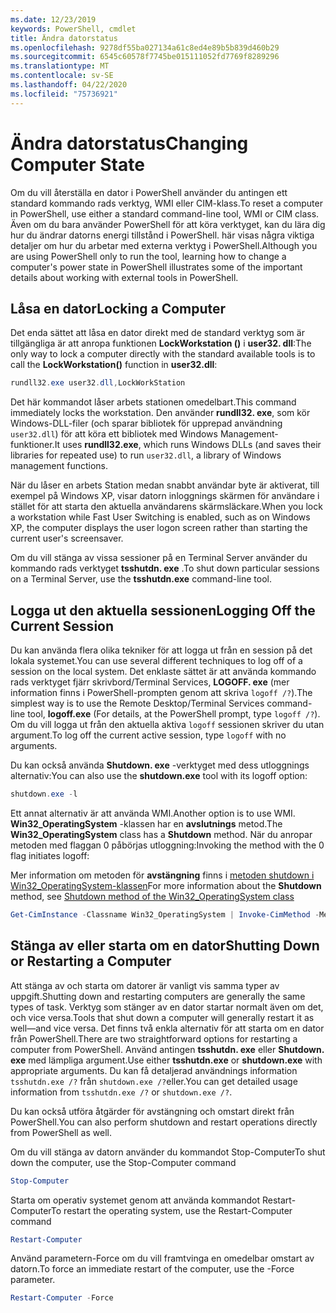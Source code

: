 ```yaml
---
ms.date: 12/23/2019
keywords: PowerShell, cmdlet
title: Ändra datorstatus
ms.openlocfilehash: 9278df55ba027134a61c8ed4e89b5b839d460b29
ms.sourcegitcommit: 6545c60578f7745be015111052fd7769f8289296
ms.translationtype: MT
ms.contentlocale: sv-SE
ms.lasthandoff: 04/22/2020
ms.locfileid: "75736921"
---
```

# <a name="changing-computer-state"></a><span data-ttu-id="35e97-103">Ändra datorstatus</span><span class="sxs-lookup"><span data-stu-id="35e97-103">Changing Computer State</span></span>

<span data-ttu-id="35e97-104">Om du vill återställa en dator i PowerShell använder du antingen ett standard kommando rads verktyg, WMI eller CIM-klass.</span><span class="sxs-lookup"><span data-stu-id="35e97-104">To reset a computer in PowerShell, use either a standard command-line tool, WMI or CIM class.</span></span>
<span data-ttu-id="35e97-105">Även om du bara använder PowerShell för att köra verktyget, kan du lära dig hur du ändrar datorns energi tillstånd i PowerShell. här visas några viktiga detaljer om hur du arbetar med externa verktyg i PowerShell.</span><span class="sxs-lookup"><span data-stu-id="35e97-105">Although you are using PowerShell only to run the tool, learning how to change a computer's power state in PowerShell illustrates some of the important details about working with external tools in PowerShell.</span></span>

## <a name="locking-a-computer"></a><span data-ttu-id="35e97-106">Låsa en dator</span><span class="sxs-lookup"><span data-stu-id="35e97-106">Locking a Computer</span></span>

<span data-ttu-id="35e97-107">Det enda sättet att låsa en dator direkt med de standard verktyg som är tillgängliga är att anropa funktionen **LockWorkstation ()** i **user32. dll**:</span><span class="sxs-lookup"><span data-stu-id="35e97-107">The only way to lock a computer directly with the standard available tools is to call the **LockWorkstation()** function in **user32.dll**:</span></span>

```powershell
rundll32.exe user32.dll,LockWorkStation
```

<span data-ttu-id="35e97-108">Det här kommandot låser arbets stationen omedelbart.</span><span class="sxs-lookup"><span data-stu-id="35e97-108">This command immediately locks the workstation.</span></span> <span data-ttu-id="35e97-109">Den använder **rundll32. exe**, som kör Windows-DLL-filer (och sparar bibliotek för upprepad användning `user32.dll`) för att köra ett bibliotek med Windows Management-funktioner.</span><span class="sxs-lookup"><span data-stu-id="35e97-109">It uses **rundll32.exe**, which runs Windows DLLs (and saves their libraries for repeated use) to run `user32.dll`, a library of Windows management functions.</span></span>

<span data-ttu-id="35e97-110">När du låser en arbets Station medan snabbt användar byte är aktiverat, till exempel på Windows XP, visar datorn inloggnings skärmen för användare i stället för att starta den aktuella användarens skärmsläckare.</span><span class="sxs-lookup"><span data-stu-id="35e97-110">When you lock a workstation while Fast User Switching is enabled, such as on Windows XP, the computer displays the user logon screen rather than starting the current user's screensaver.</span></span>

<span data-ttu-id="35e97-111">Om du vill stänga av vissa sessioner på en Terminal Server använder du kommando rads verktyget **tsshutdn. exe** .</span><span class="sxs-lookup"><span data-stu-id="35e97-111">To shut down particular sessions on a Terminal Server, use the **tsshutdn.exe** command-line tool.</span></span>

## <a name="logging-off-the-current-session"></a><span data-ttu-id="35e97-112">Logga ut den aktuella sessionen</span><span class="sxs-lookup"><span data-stu-id="35e97-112">Logging Off the Current Session</span></span>

<span data-ttu-id="35e97-113">Du kan använda flera olika tekniker för att logga ut från en session på det lokala systemet.</span><span class="sxs-lookup"><span data-stu-id="35e97-113">You can use several different techniques to log off of a session on the local system.</span></span> <span data-ttu-id="35e97-114">Det enklaste sättet är att använda kommando rads verktyget fjärr skrivbord/Terminal Services, **LOGOFF. exe** (mer information finns i PowerShell-prompten genom att skriva `logoff /?`).</span><span class="sxs-lookup"><span data-stu-id="35e97-114">The simplest way is to use the Remote Desktop/Terminal Services command-line tool, **logoff.exe** (For details, at the PowerShell prompt, type `logoff /?`).</span></span> <span data-ttu-id="35e97-115">Om du vill logga ut från den aktuella aktiva `logoff` sessionen skriver du utan argument.</span><span class="sxs-lookup"><span data-stu-id="35e97-115">To log off the current active session, type `logoff` with no arguments.</span></span>

<span data-ttu-id="35e97-116">Du kan också använda **Shutdown. exe** -verktyget med dess utloggnings alternativ:</span><span class="sxs-lookup"><span data-stu-id="35e97-116">You can also use the **shutdown.exe** tool with its logoff option:</span></span>

```powershell
shutdown.exe -l
```

<span data-ttu-id="35e97-117">Ett annat alternativ är att använda WMI.</span><span class="sxs-lookup"><span data-stu-id="35e97-117">Another option is to use WMI.</span></span> <span data-ttu-id="35e97-118">**Win32_OperatingSystem** -klassen har en **avslutnings** metod.</span><span class="sxs-lookup"><span data-stu-id="35e97-118">The **Win32_OperatingSystem** class has a **Shutdown** method.</span></span>
<span data-ttu-id="35e97-119">När du anropar metoden med flaggan 0 påbörjas utloggning:</span><span class="sxs-lookup"><span data-stu-id="35e97-119">Invoking the method with the 0 flag initiates logoff:</span></span>

<span data-ttu-id="35e97-120">Mer information om metoden för **avstängning** finns i [metoden shutdown i Win32_OperatingSystem-klassen](/windows/win32/cimwin32prov/shutdown-method-in-class-win32-operatingsystem)</span><span class="sxs-lookup"><span data-stu-id="35e97-120">For more information about the **Shutdown** method, see [Shutdown method of the Win32_OperatingSystem class](/windows/win32/cimwin32prov/shutdown-method-in-class-win32-operatingsystem)</span></span>

```powershell
Get-CimInstance -Classname Win32_OperatingSystem | Invoke-CimMethod -MethodName Shutdown
```

## <a name="shutting-down-or-restarting-a-computer"></a><span data-ttu-id="35e97-121">Stänga av eller starta om en dator</span><span class="sxs-lookup"><span data-stu-id="35e97-121">Shutting Down or Restarting a Computer</span></span>

<span data-ttu-id="35e97-122">Att stänga av och starta om datorer är vanligt vis samma typer av uppgift.</span><span class="sxs-lookup"><span data-stu-id="35e97-122">Shutting down and restarting computers are generally the same types of task.</span></span> <span data-ttu-id="35e97-123">Verktyg som stänger av en dator startar normalt även om det, och vice versa.</span><span class="sxs-lookup"><span data-stu-id="35e97-123">Tools that shut down a computer will generally restart it as well—and vice versa.</span></span> <span data-ttu-id="35e97-124">Det finns två enkla alternativ för att starta om en dator från PowerShell.</span><span class="sxs-lookup"><span data-stu-id="35e97-124">There are two straightforward options for restarting a computer from PowerShell.</span></span> <span data-ttu-id="35e97-125">Använd antingen **tsshutdn. exe** eller **Shutdown. exe** med lämpliga argument.</span><span class="sxs-lookup"><span data-stu-id="35e97-125">Use either **tsshutdn.exe** or **shutdown.exe** with appropriate arguments.</span></span> <span data-ttu-id="35e97-126">Du kan få detaljerad användnings information `tsshutdn.exe /?` från `shutdown.exe /?`eller.</span><span class="sxs-lookup"><span data-stu-id="35e97-126">You can get detailed usage information from `tsshutdn.exe /?` or `shutdown.exe /?`.</span></span>

<span data-ttu-id="35e97-127">Du kan också utföra åtgärder för avstängning och omstart direkt från PowerShell.</span><span class="sxs-lookup"><span data-stu-id="35e97-127">You can also perform shutdown and restart operations directly from PowerShell as well.</span></span>

<span data-ttu-id="35e97-128">Om du vill stänga av datorn använder du kommandot Stop-Computer</span><span class="sxs-lookup"><span data-stu-id="35e97-128">To shut down the computer, use the Stop-Computer command</span></span>

```powershell
Stop-Computer
```

<span data-ttu-id="35e97-129">Starta om operativ systemet genom att använda kommandot Restart-Computer</span><span class="sxs-lookup"><span data-stu-id="35e97-129">To restart the operating system, use the Restart-Computer command</span></span>

```powershell
Restart-Computer
```

<span data-ttu-id="35e97-130">Använd parametern-Force om du vill framtvinga en omedelbar omstart av datorn.</span><span class="sxs-lookup"><span data-stu-id="35e97-130">To force an immediate restart of the computer, use the -Force parameter.</span></span>

```powershell
Restart-Computer -Force
```
